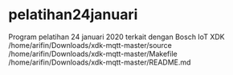 # pelatihan24januari
Program pelatihan 24 januari 2020 terkait dengan Bosch IoT XDK
/home/arifin/Downloads/xdk-mqtt-master/source
/home/arifin/Downloads/xdk-mqtt-master/Makefile
/home/arifin/Downloads/xdk-mqtt-master/README.md
